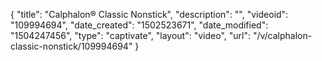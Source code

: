{
    "title": "Calphalon&reg; Classic Nonstick",
    "description": "",
    "videoid": "109994694",
    "date_created": "1502523671",
    "date_modified": "1504247456",
    "type": "captivate",
    "layout": "video",
    "url": "\/v\/calphalon-classic-nonstick\/109994694"
}